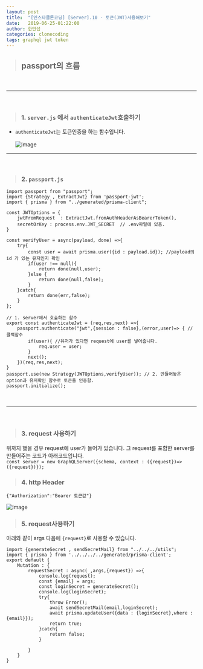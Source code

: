 ```yaml
---
layout: post
title:  "[인스타클론코딩] [Server].10 - 토큰(JWT)사용해보기"
date:   2019-06-25-01:22:00
author: 한만섭
categories: clonecoding
tags: graphql jwt token
---
```




  
  
> ## passport의 흐름  
　  
 
***

　  
   
  > ### 1. `server.js` 에서 `authenticateJwt`호출하기  
    
  * `authenticateJwt`는 토큰인증을 하는 함수입니다.  
  
    ![image](https://user-images.githubusercontent.com/46010705/60035619-44102a80-96e8-11e9-923c-fd21baa254b7.png)
    　  
 
***

　  
    
  > ### 2. `passport.js`
    
  ```
  import passport from "passport";
  import {Strategy , ExtractJwt} from 'passport-jwt';
  import { prisma } from "../generated/prisma-client";

  const JWTOptions = {
      jwtFromRequest  : ExtractJwt.fromAuthHeaderAsBearerToken(),
      secretOrKey : process.env.JWT_SECRET  // .env파일에 있음. 
  }

  const verifyUser = async(payload, done) =>{
      try{
          const user = await prisma.user({id : payload.id}); //payload의 id 가 있는 유저인지 확인 
          if(user !== null){
              return done(null,user);
          }else {
              return done(null,false);
          }
      }catch{
          return done(err,false);
      }
  };

  // 1. server에서 호출하는 함수 
  export const authenticateJwt = (req,res,next) =>{
      passport.authenticate("jwt",{session : false},(error,user)=> { // 콜백함수 
          if(user){ //유저가 있다면 request에 user를 넣어줍니다. 
              req.user = user;
          }
          next(); 
      })(req,res,next);
  }
  passport.use(new Strategy(JWTOptions,verifyUser)); // 2. 만들어놓은 option과 유저확인 함수로 토큰을 인증함. 
  passport.initialize();
  ```
  　  
 
***

　    
  > ### 3. request 사용하기 
    
  위까지 했을 경우 request에 user가 들어가 있습니다. 그 request를 포함한 server를 만들어주는 코드가 아래코드입니다.  
    ```
    const server = new GraphQLServer({schema, context : ({request})=>({request})});
    ```
    
  > ### 4. http Header
    
  ```
  {"Authorization":"Bearer 토큰값"}
  ```
    
  ![image](https://user-images.githubusercontent.com/46010705/60036172-8ab25480-96e9-11e9-8836-7b5ccdf85f7c.png)
    
  > ### 5. request사용하기 
    
  아래와 같이 args 다음에 `{request}`로 사용할 수 있습니다.  
  ```
  import {generateSecret , sendSecretMail} from "../../../utils";
  import { prisma } from '../../../../generated/prisma-client';
  export default {
      Mutation : {
          requestSecret : async(_,args,{request}) =>{
              console.log(request);
              const {email} = args;
              const loginSecret = generateSecret();
              console.log(loginSecret);
              try{
                  throw Error();
                  await sendSecretMail(email,loginSecret);
                  await prisma.updateUser({data : {loginSecret},where : {email}});
                  return true;
              }catch{
                  return false;
              }

          }
      }
  }
  ```
